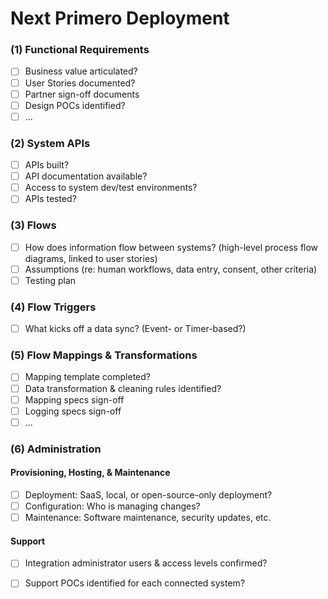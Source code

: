 # Next Primero Deployment

### (1) Functional Requirements
- [ ] Business value articulated?
- [ ] User Stories documented?
- [ ] Partner sign-off documents
- [ ] Design POCs identified? 
- [ ] ...

### (2) System APIs
- [ ] APIs built? 
- [ ] API documentation available? 
- [ ] Access to system dev/test environments? 
- [ ] APIs tested? 

### (3) Flows
- [ ] How does information flow between systems? (high-level process flow diagrams, linked to user stories)
- [ ] Assumptions (re: human workflows, data entry, consent, other criteria)
- [ ] Testing plan 

### (4) Flow Triggers
- [ ] What kicks off a data sync? (Event- or Timer-based?)

### (5) Flow Mappings & Transformations
- [ ] Mapping template completed? 
- [ ] Data transformation & cleaning rules identified? 
- [ ] Mapping specs sign-off 
- [ ] Logging specs sign-off 
- [ ] ...

### (6) Administration
#### Provisioning, Hosting, & Maintenance
- [ ] Deployment: SaaS, local, or open-source-only deployment? 
- [ ] Configuration: Who is managing changes? 
- [ ] Maintenance: Software maintenance, security updates, etc. 

#### Support
- [ ] Integration administrator users & access levels confirmed? 
- [ ] Support POCs identified for each connected system? 

